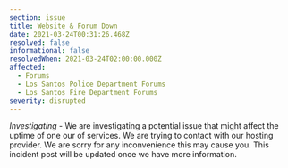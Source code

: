```yaml
---
section: issue
title: Website & Forum Down
date: 2021-03-24T00:31:26.468Z
resolved: false
informational: false
resolvedWhen: 2021-03-24T02:00:00.000Z
affected:
  - Forums
  - Los Santos Police Department Forums
  - Los Santos Fire Department Forums
severity: disrupted
---
```

*Investigating* - We are investigating a potential issue that might affect the uptime of one our of services. We are trying to contact with our hosting provider. We are sorry for any inconvenience this may cause you. This incident post will be updated once we have more information.